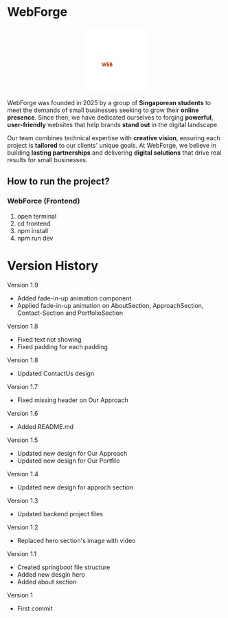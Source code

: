 # WebForge

<p align='center'>
  <img src="/frontend/public/WebForgeLogoWhite.png" width=150 />
</p>

WebForge was founded in 2025 by a group of **Singaporean students** to meet the demands of small businesses seeking to grow their **online presence**. Since then, we have dedicated ourselves to forging **powerful**, **user-friendly** websites that help brands **stand out** in the digital landscape.

Our team combines technical expertise with **creative vision**, ensuring each project is **tailored** to our clients' unique goals. At WebForge, we believe in building **lasting partnerships** and delivering **digital solutions** that drive real results for small businesses.

## How to run the project?
### WebForce (Frontend)
1. open terminal
2. cd frontend
3. npm install
4. npm run dev

# Version History
Version 1.9
- Added fade-in-up animation component
- Applied fade-in-up animation on AboutSection, ApproachSection, Contact-Section and PortfolioSection

Version 1.8
- Fixed text not showing
- Fixed padding for each padding

Version 1.8
- Updated ContactUs design

Version 1.7
- Fixed missing header on Our Approach

Version 1.6
- Added README.md

Version 1.5
- Updated new design for Our Approach
- Updated new design for Our Portfilo

Version 1.4
- Updated new design for approch section

Version 1.3
- Updated backend project files

Version 1.2
- Replaced hero section's image with video

Version 1.1
- Created springboot file structure
- Added new desgin hero
- Added about section

Version 1
- First commit